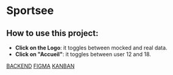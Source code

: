 # Sportsee

## How to use this project:

- **Click on the Logo**: it toggles between mocked and real data.
- **Click on "Accueil"**: it toggles between user 12 and 18.

[BACKEND](https://github.com/OpenClassrooms-Student-Center/P9-front-end-dashboard)
[FIGMA](https://www.figma.com/file/BMomGVZqLZb811mDMShpLu/UI-design-Sportify-FR?node-id=0%3A1)
[KANBAN](https://www.notion.so/openclassrooms/Copy-of-Dev4U-projet-Learn-Home-6686aa4b5f44417881a4884c9af5669e)
